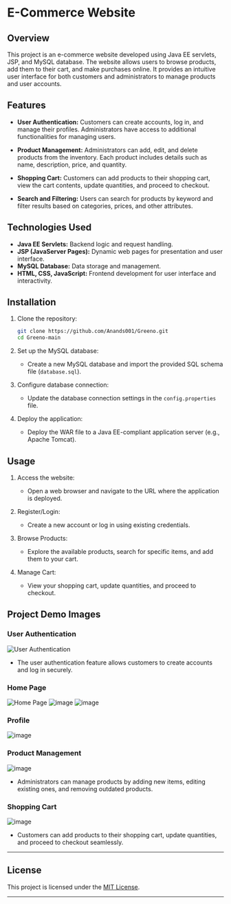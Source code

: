 # E-Commerce Website

## Overview

This project is an e-commerce website developed using Java EE servlets, JSP, and MySQL database. The website allows users to browse products, add them to their cart, and make purchases online. It provides an intuitive user interface for both customers and administrators to manage products and user accounts.

## Features

- **User Authentication:** Customers can create accounts, log in, and manage their profiles. Administrators have access to additional functionalities for managing users.
  
- **Product Management:** Administrators can add, edit, and delete products from the inventory. Each product includes details such as name, description, price, and quantity.

- **Shopping Cart:** Customers can add products to their shopping cart, view the cart contents, update quantities, and proceed to checkout.

- **Search and Filtering:** Users can search for products by keyword and filter results based on categories, prices, and other attributes.

## Technologies Used

- **Java EE Servlets:** Backend logic and request handling.
- **JSP (JavaServer Pages):** Dynamic web pages for presentation and user interface.
- **MySQL Database:** Data storage and management.
- **HTML, CSS, JavaScript:** Frontend development for user interface and interactivity.

## Installation

1. Clone the repository:
   ```bash
   git clone https://github.com/Anands001/Greeno.git
   cd Greeno-main
   ```

2. Set up the MySQL database:
   - Create a new MySQL database and import the provided SQL schema file (`database.sql`).

3. Configure database connection:
   - Update the database connection settings in the `config.properties` file.

4. Deploy the application:
   - Deploy the WAR file to a Java EE-compliant application server (e.g., Apache Tomcat).

## Usage

1. Access the website:
   - Open a web browser and navigate to the URL where the application is deployed.

2. Register/Login:
   - Create a new account or log in using existing credentials.

3. Browse Products:
   - Explore the available products, search for specific items, and add them to your cart.

4. Manage Cart:
   - View your shopping cart, update quantities, and proceed to checkout.

## Project Demo Images

### User Authentication
![User Authentication](https://github.com/Anands001/Greeno/assets/110816114/e33c8e53-9b5f-436c-b64b-7b259175bab4)
- The user authentication feature allows customers to create accounts and log in securely.

### Home Page
![Home Page](https://github.com/Anands001/Greeno/assets/110816114/6e0149cf-5136-41db-81df-c61da3728fcc)
![image](https://github.com/Anands001/Greeno/assets/110816114/03a94d05-b6a0-467c-828d-5b7007d4f0a6)
![image](https://github.com/Anands001/Greeno/assets/110816114/85333fde-868a-4232-a864-7d0688bf22cf)

### Profile
![image](https://github.com/Anands001/Greeno/assets/110816114/0d5fd537-efbb-4258-850b-68857fefcf2a)

### Product Management
![image](https://github.com/Anands001/Greeno/assets/110816114/71690026-7a4d-4f3d-89d0-c71933205500)
- Administrators can manage products by adding new items, editing existing ones, and removing outdated products.

### Shopping Cart
![image](https://github.com/Anands001/Greeno/assets/110816114/83fb7b57-19bc-48dd-b7db-8efbe637117e)
- Customers can add products to their shopping cart, update quantities, and proceed to checkout seamlessly.

---
## License

This project is licensed under the [MIT License](LICENSE).

---
